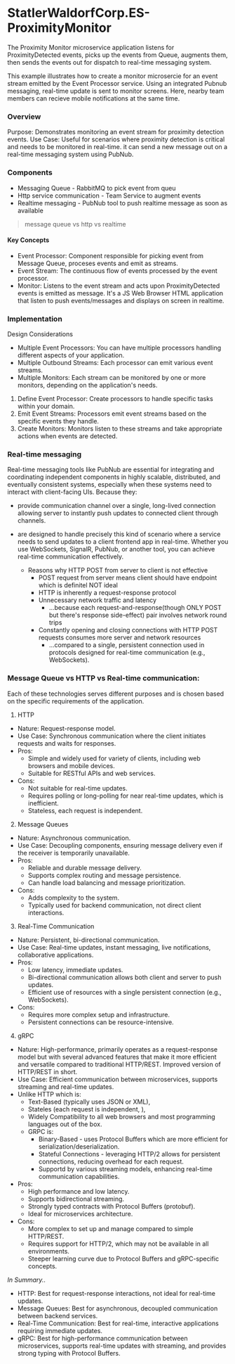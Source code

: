 # StatlerWaldorfCorp.ES-ProximityMonitor

The Proximity Monitor microservice application listens for ProximityDetected events, picks up the events from Queue, augments them, then sends the events out for dispatch to real-time messaging system.

This example illustrates how to create a monitor microsercie for an event stream emitted by the Event Processor service. Using an integrated Pubnub messaging, real-time update is sent to monitor screens. Here, nearby team members can recieve mobile notifications at the same time.

### Overview
Purpose: Demonstrates monitoring an event stream for proximity detection events.
Use Case: Useful for scenarios where proximity detection is critical and needs to be monitored in real-time. it can send a new message out on a real-time messaging system using PubNub.

### Components
- Messaging Queue - RabbitMQ to pick event from queu
- Http service communication - Team Service to augment events
- Realtime messaging - PubNub tool to push realtime message as soon as available

> message queue vs http vs realtime

#### Key Concepts
- Event Processor: Component responsible for picking event from Message Queue, proceses events and emit as streams.
- Event Stream: The continuous flow of events processed by the event processor.
- Monitor: Listens to the event stream and acts upon ProximityDetected events is emitted as message. It's a JS Web Browser HTML application that listen to push events/messages and displays on screen in realtime.

### Implementation
Design Considerations
- Multiple Event Processors: You can have multiple processors handling different aspects of your application.
- Multiple Outbound Streams: Each processor can emit various event streams.
- Multiple Monitors: Each stream can be monitored by one or more monitors, depending on the application's needs.

1. Define Event Processor: Create processors to handle specific tasks within your domain.
2. Emit Event Streams: Processors emit event streams based on the specific events they handle.
3. Create Monitors: Monitors listen to these streams and take appropriate actions when events are detected.

### Real-time messaging
Real-time messaging tools like PubNub are essential for integrating and coordinating independent components in highly scalable, distributed, and eventually consistent systems, especially when these systems need to interact with client-facing UIs. Because they:
- provide communication channel over a single, long-lived connection allowing server to instantly push updates to connected client through channels.
- are designed to handle precisely this kind of scenario where a service needs to send updates to a client frontend app in real-time. Whether you use WebSockets, SignalR, PubNub, or another tool, you can achieve real-time communication effectively.

    - Reasons why HTTP POST from server to client is not effective
        - POST request from server means client should have endpoint which is definitel NOT ideal
        - HTTP is inherently a request-response protocol
        - Unnecessary network traffic and latency 
            - ...because each request-and-response(though ONLY POST but there's response side-effect) pair involves network round trips
        - Constantly opening and closing connections with HTTP POST requests consumes more server and network resources 
            - ...compared to a single, persistent connection used in protocols designed for real-time communication (e.g., WebSockets).


### Message Queue vs HTTP vs Real-time communication:
Each of these technologies serves different purposes and is chosen based on the specific requirements of the application.

1. HTTP
- Nature: Request-response model.
- Use Case: Synchronous communication where the client initiates requests and waits for responses.
- Pros:
    - Simple and widely used for variety of clients, including web browsers and mobile devices.
    - Suitable for RESTful APIs and web services.
- Cons:
    - Not suitable for real-time updates.
    - Requires polling or long-polling for near real-time updates, which is inefficient.
    - Stateless, each request is independent.

2. Message Queues
- Nature: Asynchronous communication.
- Use Case: Decoupling components, ensuring message delivery even if the receiver is temporarily unavailable.
- Pros:
    - Reliable and durable message delivery.
    - Supports complex routing and message persistence.
    - Can handle load balancing and message prioritization.
- Cons:
    - Adds complexity to the system.
    - Typically used for backend communication, not direct client interactions.

3. Real-Time Communication
- Nature: Persistent, bi-directional communication.
- Use Case: Real-time updates, instant messaging, live notifications, collaborative applications.
- Pros:
    - Low latency, immediate updates.
    - Bi-directional communication allows both client and server to push updates.
    - Efficient use of resources with a single persistent connection (e.g., WebSockets).
- Cons:
    - Requires more complex setup and infrastructure.
    - Persistent connections can be resource-intensive.

4. gRPC
- Nature: High-performance, primarily operates as a request-response model but with several advanced features that make it more efficient and versatile compared to traditional HTTP/REST. Improved version of HTTP/REST in short.
- Use Case: Efficient communication between microservices, supports streaming and real-time updates.
- Unlike HTTP which is:
    - Text-Based (typically uses JSON or XML), 
    - Stateles (each request is independent, ),
    - Widely Compatibility to all web browsers and most programming languages out of the box.
    - GRPC is:
        - Binary-Based - uses Protocol Buffers which are more efficient for serialization/deserialization.
        - Stateful Connections - leveraging HTTP/2 allows for persistent connections, reducing overhead for each request.
        - Supportd by various streaming models, enhancing real-time communication capabilities.
- Pros:
    - High performance and low latency.
    - Supports bidirectional streaming.
    - Strongly typed contracts with Protocol Buffers (protobuf).
    - Ideal for microservices architecture.
- Cons:
    - More complex to set up and manage compared to simple HTTP/REST.
    - Requires support for HTTP/2, which may not be available in all environments.
    - Steeper learning curve due to Protocol Buffers and gRPC-specific concepts.

*In Summary..*
- HTTP: Best for request-response interactions, not ideal for real-time updates.
- Message Queues: Best for asynchronous, decoupled communication between backend services.
- Real-Time Communication: Best for real-time, interactive applications requiring immediate updates.
- gRPC: Best for high-performance communication between microservices, supports real-time updates with streaming, and provides strong typing with Protocol Buffers.
